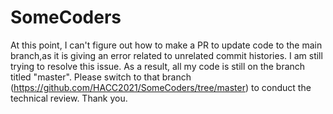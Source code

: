 # SomeCoders

At this point, I can't figure out how to make a PR to update code to the main branch,as it is giving an error related to unrelated commit histories. I am still trying to resolve this issue. As a result, all my code is still on the branch titled "master". Please switch to that branch (https://github.com/HACC2021/SomeCoders/tree/master) to conduct the technical review. Thank you.
